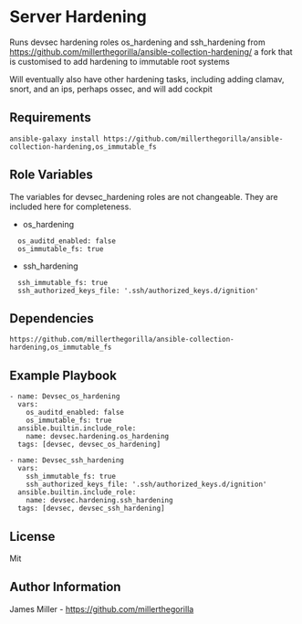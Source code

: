 Server Hardening
================

Runs devsec hardening roles os_hardening and ssh_hardening from https://github.com/millerthegorilla/ansible-collection-hardening/ a fork that is customised to add hardening to immutable root systems

Will eventually also have other hardening tasks, including adding clamav, snort, and an ips, perhaps ossec, and will add cockpit

Requirements
------------

`ansible-galaxy install https://github.com/millerthegorilla/ansible-collection-hardening,os_immutable_fs`

Role Variables
--------------

The variables for devsec_hardening roles are not changeable.  They are included here for
completeness.

- os_hardening
```
  os_auditd_enabled: false
  os_immutable_fs: true
```
- ssh_hardening
```
  ssh_immutable_fs: true
  ssh_authorized_keys_file: '.ssh/authorized_keys.d/ignition'
```

Dependencies
------------

`https://github.com/millerthegorilla/ansible-collection-hardening,os_immutable_fs`

Example Playbook
----------------

```
- name: Devsec_os_hardening
  vars:
    os_auditd_enabled: false
    os_immutable_fs: true
  ansible.builtin.include_role:
    name: devsec.hardening.os_hardening
  tags: [devsec, devsec_os_hardening]

- name: Devsec_ssh_hardening
  vars:
    ssh_immutable_fs: true
    ssh_authorized_keys_file: '.ssh/authorized_keys.d/ignition'
  ansible.builtin.include_role:
    name: devsec.hardening.ssh_hardening
  tags: [devsec, devsec_ssh_hardening]
```

License
-------

Mit

Author Information
------------------

James Miller - https://github.com/millerthegorilla
